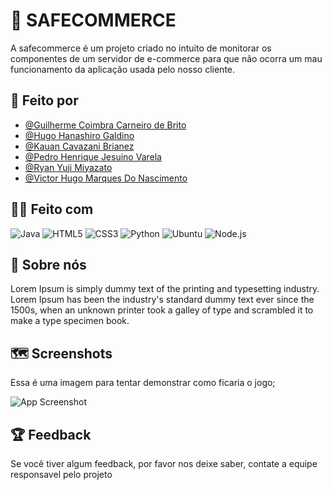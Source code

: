 # :shopping_cart: SAFECOMMERCE

A safecommerce é um projeto criado no intuito de monitorar os componentes de um servidor de e-commerce para que não ocorra um mau funcionamento da aplicação usada pelo nosso cliente.


## :boy: Feito por 

- [@Guilherme Coimbra Carneiro de Brito](https://github.com/Pedro-Jsn)
- [@Hugo Hanashiro Galdino](https://github.com/Pedro-Jsn)
- [@Kauan Cavazani Brianez](https://github.com/Pedro-Jsn)
- [@Pedro Henrique Jesuino Varela](https://github.com/Pedro-Jsn)
- [@Ryan Yuji Miyazato](https://github.com/Pedro-Jsn)
- [@Victor Hugo Marques Do Nascimento](https://github.com/Pedro-Jsn)


## :technologist: Feito com 
![Java](https://img.shields.io/badge/Java-ED8B00?style=for-the-badge&logo=java&logoColor=white)
![HTML5](https://img.shields.io/badge/html5-%23E34F26.svg?style=for-the-badge&logo=html5&logoColor=white)
![CSS3](https://img.shields.io/badge/css3-%231572B6.svg?style=for-the-badge&logo=css3&logoColor=white)
![Python](https://img.shields.io/badge/Python-3776AB?style=for-the-badge&logo=python&logoColor=white)
![Ubuntu](https://img.shields.io/badge/Ubuntu-E95420?style=for-the-badge&logo=ubuntu&logoColor=white)
![Node.js](https://img.shields.io/badge/Node.js-43853D?style=for-the-badge&logo=node.js&logoColor=white)


## 🚀 Sobre nós

Lorem Ipsum is simply dummy text of the printing and typesetting industry. Lorem Ipsum has been the industry's standard dummy text ever since the 1500s, when an unknown printer took a galley of type and scrambled it to make a type specimen book.

## :world_map: Screenshots

Essa é uma imagem para tentar demonstrar como ficaria o jogo;

![App Screenshot](https://www.gov.br/agricultura/pt-br/assuntos/riscos-seguro/imagens/em_construao.png/@@images/image.png)


## :trophy: Feedback

Se você tiver algum feedback, por favor nos deixe saber, contate a equipe responsavel pelo projeto
